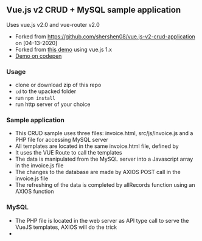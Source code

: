 ## Vue.js v2 CRUD + MySQL sample application

Uses vue.js v2.0 and vue-router v2.0

 - Forked from  https://github.com/shershen08/vue.js-v2-crud-application on [04-13-2020]
 - Forked from [this demo](http://codepen.io/-a/pen/amOYGp) using vue.js 1.x
 - [Demo on codepen](http://codepen.io/shershen08/pen/xROOxw)

### Usage
 - clone or download zip of this repo
 - `cd` to the upacked folder
 - run `npm install`
 - run http server of your choice

### Sample application
 - This CRUD sample uses three files: invoice.html, src/js/invoice.js and a PHP file for accessing MySQL server
 - All templates are located in the same invoice.html file, defined by <template></template>
 - It uses the VUE Route to call the templates
 - The data is manipulated from the MySQL server into a Javascript array in the invoice.js file
 - The changes to the database are made by AXIOS POST call in the invoice.js file
 - The refreshing of the data is completed by allRecords function using an AXIOS function

### MySQL 
 - The PHP file is located in the web server as API type call to serve the VueJS templates, AXIOS will do the trick
 - 